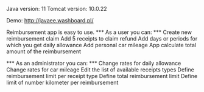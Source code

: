 Java version: 11
Tomcat version: 10.0.22

Demo:
http://javaee.washboard.pl/


Reimbursement app is easy to use.
*** As a user you can: ***
Create new reimbursement claim
Add 5 receipts to claim refund
Add days or periods for which you get daily allowance
Add personal car mileage
App calculate total amount of the reimbursement

*** As an administrator you can: ***
Change rates for daily allowance
Change rates for car mileage
Edit the list of available receipts types
Define reimbursement limit per receipt type
Define total reimbursement limit
Define limit of number kilometer per reimbursement
